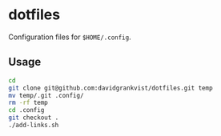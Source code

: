# dotfiles
Configuration files for `$HOME/.config`.
## Usage
```bash
cd
git clone git@github.com:davidgrankvist/dotfiles.git temp
mv temp/.git .config/
rm -rf temp
cd .config
git checkout .
./add-links.sh
```
